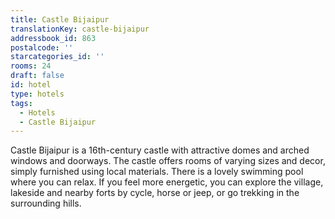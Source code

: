 ```yaml
---
title: Castle Bijaipur
translationKey: castle-bijaipur
addressbook_id: 863
postalcode: ''
starcategories_id: ''
rooms: 24
draft: false
id: hotel
type: hotels
tags:
  - Hotels
  - Castle Bijaipur
---
```

Castle Bijaipur is a 16th-century castle with attractive domes and arched windows and doorways. The castle offers rooms of varying sizes and decor, simply furnished using local materials. There is a lovely swimming pool where you can relax. If you feel more energetic, you can explore the village, lakeside and nearby forts by cycle, horse or jeep, or go trekking in the surrounding hills.